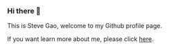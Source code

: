 ### Hi there 👋

This is Steve Gao, welcome to my Github profile page.

If you want learn more about me, please click [here](https://about.me/foogao).
